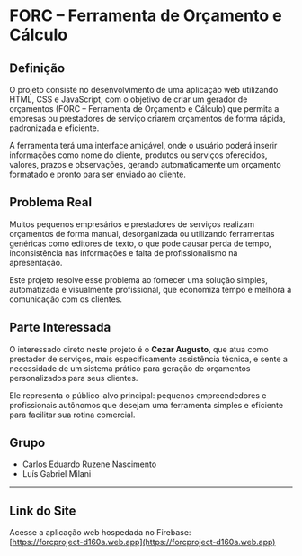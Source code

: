 # FORC – Ferramenta de Orçamento e Cálculo

## Definição

O projeto consiste no desenvolvimento de uma aplicação web utilizando HTML, CSS e JavaScript, com o objetivo de criar um gerador de orçamentos (FORC – Ferramenta de Orçamento e Cálculo) que permita a empresas ou prestadores de serviço criarem orçamentos de forma rápida, padronizada e eficiente.

A ferramenta terá uma interface amigável, onde o usuário poderá inserir informações como nome do cliente, produtos ou serviços oferecidos, valores, prazos e observações, gerando automaticamente um orçamento formatado e pronto para ser enviado ao cliente.

## Problema Real

Muitos pequenos empresários e prestadores de serviços realizam orçamentos de forma manual, desorganizada ou utilizando ferramentas genéricas como editores de texto, o que pode causar perda de tempo, inconsistência nas informações e falta de profissionalismo na apresentação.

Este projeto resolve esse problema ao fornecer uma solução simples, automatizada e visualmente profissional, que economiza tempo e melhora a comunicação com os clientes.

## Parte Interessada

O interessado direto neste projeto é o **Cezar Augusto**, que atua como prestador de serviços, mais especificamente assistência técnica, e sente a necessidade de um sistema prático para geração de orçamentos personalizados para seus clientes.

Ele representa o público-alvo principal: pequenos empreendedores e profissionais autônomos que desejam uma ferramenta simples e eficiente para facilitar sua rotina comercial.

## Grupo

- Carlos Eduardo Ruzene Nascimento  
- Luís Gabriel Milani  

---

## Link do Site

Acesse a aplicação web hospedada no Firebase:  
[https://forcproject-d160a.web.app](https://forcproject-d160a.web.app)
